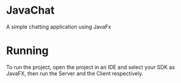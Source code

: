 # JavaChat

A simple chatting application using JavaFx

# Running

To run the project, open the project in an IDE and select your SDK as JavaFX, then run the Server and the Client respectively.
